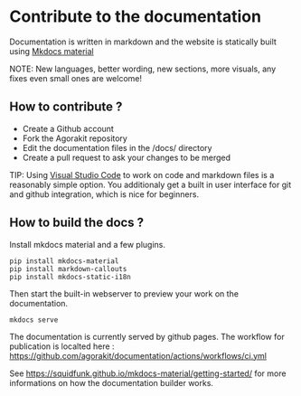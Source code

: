 # Contribute to the documentation

Documentation is written in markdown and the website is statically built using [Mkdocs material](https://squidfunk.github.io/mkdocs-material/)

NOTE: New languages, better wording, new sections, more visuals, any fixes even small ones are welcome!

## How to contribute ?
- Create a Github account
- Fork the Agorakit repository
- Edit the documentation files in the /docs/ directory
- Create a pull request to ask your changes to be merged

TIP: Using [Visual Studio Code](https://code.visualstudio.com/) to work on code and markdown files is a reasonably simple option. You additionaly get a built in user interface for git and github integration, which is nice for beginners.

## How to build the docs ?
Install mkdocs material and a few plugins. 


    pip install mkdocs-material
    pip install markdown-callouts
    pip install mkdocs-static-i18n


Then start the built-in webserver to preview your work on the documentation.

    mkdocs serve


The documentation is currently served by github pages. The workflow for publication is localted here : https://github.com/agorakit/documentation/actions/workflows/ci.yml


See https://squidfunk.github.io/mkdocs-material/getting-started/ for more informations on how the documentation builder works.



